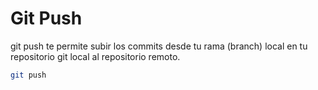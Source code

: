 # Git Push
git push te permite subir los commits desde tu rama (branch) local en tu repositorio git local al repositorio remoto.
````bash
git push
````
````bash
